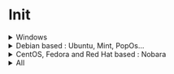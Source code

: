 <!-- markdownlint-disable MD033 -->
# Init

<details>
  <summary>Windows</summary>
  
## Choco

- [ ] install [chocolatey](https://chocolatey.org/install)

Please **use choco to install Chrome**, else file association can be broken, just experienced it with a fresh Win 11 install :/

## Cmd as admin

Minimal install :

```bash
choco feature enable -n allowGlobalConfirmation
choco install ^
chocolateygui ^
nvidia-display-driver ^
spotify
```

Full install :

```bash
choco feature enable -n allowGlobalConfirmation
choco install ^
7zip.install ^
adb ^
airexplorer ^
ant-renamer ^
audacity ^
autohotkey.portable ^
autoruns ^
avidemux ^
balcon ^
bulk-crap-uninstaller ^
chocolateygui ^
clavier-plus.install ^
cpu-z.install ^
deezer ^
deno ^
digikam ^
directx ^
discord.install ^
dnsjumper ^
dotnet ^
dotnet-desktopruntime ^
dotnet-runtime ^
dotnetcore ^
dotnetcore-runtime ^
dotnetfx ^
espanso ^
exiftool ^
exiftoolgui ^
ffmpeg ^
filebot ^
filezilla ^
Firefox ^
geekbench5 ^
geekbench6 ^
geforce-experience ^
git.install ^
gnumeric ^
golang ^
GoogleChrome ^
gpu-z ^
greenshot ^
handbrake.install ^
hashmyfiles ^
hpusbdisk ^
hyperfine ^
imageglass ^
InkScape ^
io-unlocker ^
irfanview ^
irfanviewplugins ^
javaruntime ^
jbs ^
jre8 ^
launchyqt ^
LinkShellExtension ^
lockhunter ^
lossless-cut ^
makemkv ^
mediainfo ^
mkcert ^
mkvtoolnix ^
mpv.install ^
mRemoteNG ^
NETworkManager ^
notepadplusplus.install ^
onlyoffice ^
openhardwaremonitor ^
paint.net ^
picard ^
powertoys ^
procexp ^
python2 ^
python3 ^
qbittorrent ^
rapidee ^
riot ^
rufus ^
shutup10 ^
soulseek ^
speccy ^
spek ^
spotify ^
steam ^
streamlabs-obs ^
stretchly ^
subtitleedit ^
sumatrapdf.install ^
sunshine ^
svg-explorer-extension ^
tagscanner ^
teamviewer ^
treesizefree ^
usbdeview ^
vcredist-all ^
virtualdub ^
virustotaluploader ^
vlc ^
vscode.install ^
webview2-runtime ^
winfetch ^
winmerge ^
yarn
```

Remember last line should not have any `^`, the special char that tells windows cmd to process a multi line command.

Avoid :

- geforce-game-ready-driver : each choco update rollback to old graphic drivers
- pnpm : use npm instead

## Environment variables

Open Rapidee & add these to the user path :

- `%USERPROFILE%\.npm-global`
- `%USERPROFILE%\Projects\github\monorepo\apps\one-file`
- `C:\ProgramData\chocolatey\bin`
- `D:\Apps\_Globals`
- `D:\Apps\Espanso_221_2024-08`
- `D:\Apps\Java-JDK_220_2024-06\bin`
- `D:\Apps\MKVToolNix_860_2024-07`
- `D:\Apps\Node_221_2024-11`
- `D:\Apps\Python_310_2024-10\Scripts`
- `D:\Apps\Python_310_2024-10`
- `D:\Apps\VS.Code_2024-11`
- `D:\Apps\WinMerge_216_2024-07`
- `D:\Apps`

Also for Java add these user variables :

- `JAVA_HOME` : `D:\Apps\Java-JDK_220_2024-06`
- `EXE4J_JAVA_HOME` : `D:\Apps\Java-JDK_220_2024-06`

## Chrome or other

- [ ] start sync
- [ ] settings > set as default browser
- [ ] login to github & edit this manual to add missing steps (so meta)
- [ ] setup violent-monkey settings > sync > google drive > authorize

## Espanso

Open a cmd in `D:\Apps\Espanso` as user & run :

```bash
espanso install actually-all-emojis-spaces
espanso install tableflip-package
espanso install kaimoji
```

## Tweaks

Open a powershell as admin & run :

```bash
irm https://christitus.com/win | iex
```

## Explorer

- [ ] pin explorer to task bar
- [ ] make downloads shortcut points to d:
- [ ] options > display : set typical stuff
- [ ] add quick access to portable apps folder
- [ ] copy `.ssh` keys
- [ ] copy `documents` saved games

## Misc

- [ ] press Win+R , type `shell:startup`, hit Enter, go up one level & drag Launchy shortcut to Startup folder to make it start with windows
- [ ] use autoruns to remove useless things at startup
- [ ] start & setup Stretchly

## Windows

- [ ] activate windows
- [ ] enable windows night luminosity mode
- [ ] enable windows dark mode
- [ ] disable XBox game bar
- [ ] enable BitLocker
- [ ] change machine name
- [ ] use power mode in energy settings
- [ ] remove sound notifications
- [ ] open advanced power settings to prevent hibernation exit via shitty timers
- [ ] open device manager, open settings of ethernet network card, disable ability to exit from hibernation
- [ ] install [ExplorerPatcher](https://github.com/valinet/ExplorerPatcher/releases)
- [ ] remove more shit with [O&O ShutUp10](https://www.oo-software.com/en/shutup10)
- [ ] restart
- [ ] as a user, open cmd and `D:\Apps\_Globals\winfetch.bat > fetch-once.log`, open & check that `fetch-once.log` is correct

## Git bash

- [ ] options : Looks -> Dracula theme, Text -> font size to 11, Mouse -> right btn paste, Window 120 x 30

### Android development environnement
  
Set env variables with this but copy/paste to notepad to have CRLF & copy/paste into CMD after (thx m$) :

```batch
setx PATH "D:\Android\android-sdk\platform-tools;D:\Android\android-sdk\tools;D:\Android\android-sdk\tools\bin;D:\Apps\AdoptOpenJDK\jdk8u192-b12\bin;D:\Apps\Node\14"
setx ANDROID_HOME "D:\Android\android-sdk"
setx JAVA_HOME "D:\Apps\AdoptOpenJDK\jdk8u192-b12"
```

Then :

- [ ] install nativescript `npm install -g nativescript` && check all with `tns doctor`
- [ ] open cmd & `"%ANDROID_HOME%/extras/intel/Hardware_Accelerated_Execution_Manager/intelhaxm-android.exe"`
- [ ] then `"%ANDROID_HOME%/extras/intel/Hardware_Accelerated_Execution_Manager/haxm_check.exe"` should gives two yes
- [ ] `avdmanager create avd -n avd_28_xl -k "system-images;android-28;google_apis;x86_64" -d pixel_xl` && `%ANDROID_HOME%/emulator/emulator -avd avd_28_xl` you should see the avd starting

</details>

<details>
  <summary>Debian based : Ubuntu, Mint, PopOs...</summary>
  <br>
  
Install these deb :

- [Chrome](https://www.google.com/intl/fr_fr/chrome)
- [VsCode](https://code.visualstudio.com/download)
- [Steam](https://store.steampowered.com/about)
- [Stretchly](https://github.com/hovancik/stretchly/releases)

```bash  
sudo apt install -y neofetch btop tldr git aria2 nano curl -y
curl -o- https://raw.githubusercontent.com/nvm-sh/nvm/v0.39.7/install.sh | bash
bash # reload shell to be able to invoke nvm
nvm install 20
# vvv below is for desktop only vvv
sudo apt install gparted meld mediainfo mkvtoolnix mkvtoolnix-gui mpv xsel shotwell synaptic vlc ffmpeg -y
sudo apt update
sudo apt autoremove -y
echo -e "optional : you can manually run 'sudo apt install ttf-mscorefonts-installer' & 'sudo fc-cache -f -v' to get win fonts & clear font cache"
```

</details>

<details>
  <summary>CentOS, Fedora and Red Hat based : Nobara</summary>
  <br>

  Install these rpm :

- [Chrome](https://www.google.com/intl/fr_fr/chrome)
- [VsCode](https://code.visualstudio.com/download)

```bash
sudo snap install node --classic --channel=18 # sudo dnf module install nodejs:18/common # not working on Nobara 38
sudo dnf install neofetch git aria2 nano curl golang -y # vvv below is for desktop only vvv
sudo dnf install pinta qimgv gparted meld mediainfo mkvtoolnix mkvtoolnix-gui mpv xsel shotwell vlc ffmpeg qbittorrent -y
```

</details>

<details>
  <summary>All</summary>

  Copy ssh keys then in a **bash terminal** :
  
  ```bash
sudo chmod 700 ~/.ssh/ -R # remove 'sudo' on windows
# mkdir ~/.npm-global # if not using nvm
# npm config set prefix '~/.npm-global' # if not using nvm
npm i pnpm bun nx -g
mkdir ~/Projects/github -p
cd ~/Projects/github
git clone git@github.com:Shuunen/c-est-donne.git
git clone git@github.com:Shuunen/flood-it.git
git clone git@github.com:Shuunen/folio.git
git clone git@github.com:Shuunen/ging.git
git clone git@github.com:Shuunen/goals.git
git clone git@github.com:Shuunen/monorepo.git
git clone git@github.com:Shuunen/vue-image-compare.git
find . -maxdepth 1 -type d \( ! -name . \) -exec bash -c "cd '{}' && git checkout master && git pull && pnpm i" \;
cd ~/Projects/github/monorepo
bun cs --setup
```

- [ ] install my recommended extensions
- [ ] set display screen refresh rate to max
- [ ] Do Geekbench && `geekbench6 --gpu`, `geekbench5 --compute`, Cinebench, UserBenchmark
- [ ] [pimp with a 2k wallpaper](https://www.google.com/search?q=wallpaper+2k)
- [ ] encrypt drive

Plugins status for qBittorrent 5.1.1 :

- BitSearch 1.1 : failing
- BtDig 1.1 : failing
- CloudTorrent 1.0 : failing
- EliteTorrent 1.6 : failing
- EzTV 1.17 : failing
- **LimeTorrent 4.11 : working**
- MagnetDL 2.1 : failing
- **MyPrnClub 1.1 : working**
- **SnowFl 1.3 : working**
- SolidTorrents 2.5 : failing
- **ThePirateBay 1.1 : working**
- **ThePirateBay 3.7 : working**
- **TheRarBg 1.3 : working**
- **TorLock 2.26 : working**
- Torrent Downloads 1.1 : failing
- **Torrent9 2.0 : working**
- TorrentDownload 1.1 : failing
- TorrentFlix 1.0 : failing
- TorrentGalaxy 0.8 : failing
- **TorrentProject 1.6 : working**
- **TorrentsCsv 1.6 : working**
- **Traht 1.0 : working**
- UnionDht 1.2 : failing
- xClub 1.3 : failing
- Zooqle 1.1 : failing

Nice app to keep in mind :

- [Boxy SVG](https://boxy-svg.com/) : simple & effective svg editor
- [Breaktimer](https://breaktimer.app/) : break reminder & eye care
- [Czkawka](https://github.com/qarmin/czkawka/releases/) : duplicate finder & cleaner
- [Digikam](https://www.digikam.org/) : photo collection manager
- [Electorrent](https://github.com/tympanix/Electorrent) : remote torrent gui
- [Filebot](https://www.filebot.net/) : rename & organize movie/tv shows files
- [FontBase](https://fontba.se/downloads/linux) : font manager
- [FontFinder](https://github.com/mmstick/fontfinder) : font viewer & manager, install fonts from google fonts
- [FSearch](https://github.com/cboxdoerfer/fsearch) : ultra fast search
- [Gdevelop](https://gdevelop.io/) : game development tool
- [Identity](https://gitlab.gnome.org/YaLTeR/identity) : compare images & videos
- [Imagine](https://github.com/meowtec/Imagine) : batch image compressor
- [JDownloader2](https://jdownloader.org/) : download manager
- [Kooha](https://github.com/SeaDve/Kooha) : screen recorder super easy to use
- [LosslessCut](https://github.com/mifi/lossless-cut/releases) : cut videos
- [MetaGrabber](https://github.com/andreaswilli/meta-grabber/releases) : get metadata from videos
- [Picard](https://picard.musicbrainz.org/) : music tagger
- [Spek](https://github.com/alexkay/spek) : audio spectrum analyzer
- [ULauncher](https://ulauncher.io) : great app launcher
- [ULauncher Adwaita-gtk4](https://github.com/lighttigerXIV/ulauncher-adwaita-gtk4) : great dark theme for ULauncher
- [ULauncher Custom Scripts](https://github.com/NastuzziSamy/ulauncher-custom-scripts) : allow to run custom scripts from ULauncher
- [Upscayl](https://github.com/upscayl/upscayl) : great image upscale tool

</details>
